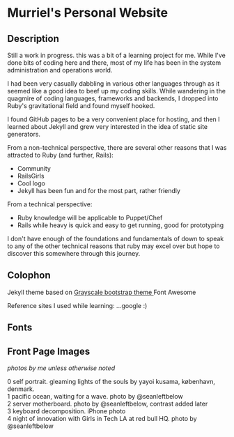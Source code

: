 Murriel's Personal Website
=========================

## Description
Still a work in progress. this was a bit of a learning project for me. While I've done bits of coding here and there, most of my life has been in the system administration and operations world.

I had been very casually dabbling in various other languages through <insert name of random learn to code site or MOOC here> as it seemed like a good idea to beef up my coding skills. While wandering in the quagmire of coding languages, frameworks and backends, I dropped into Ruby's gravitational field and found myself hooked.

I found GitHub pages to be a very convenient place for hosting, and then I learned about Jekyll and grew very interested in the idea of static site generators.

From a non-technical perspective, there are several other reasons that I was attracted to Ruby (and further, Rails):
- Community
- RailsGirls
- Cool logo
- Jekyll has been fun and for the most part, rather friendly

From a technical perspective:
- Ruby knowledge will be applicable to Puppet/Chef
- Rails while heavy is quick and easy to get running, good for prototyping

I don't have enough of the foundations and fundamentals of down to speak to any of the other technical reasons that ruby may excel over <some other programming language> but hope to discover this somewhere through this journey.

## Colophon

Jekyll theme based on [Grayscale bootstrap theme ](http://ironsummitmedia.github.io/startbootstrap-grayscale/)
Font Awesome

Reference sites I used while learning:
...google :)

## Fonts

## Front Page Images

_photos by me unless otherwise noted_

0 self portrait. gleaming lights of the souls by yayoi kusama, københavn, denmark.  
1 pacific ocean, waiting for a wave. photo by @seanleftbelow  
2 server motherboard.  photo by @seanleftbelow, contrast added later  
3 keyboard decomposition. iPhone photo  
4 night of innovation with Girls in Tech LA at red bull HQ. photo by @seanleftbelow  
